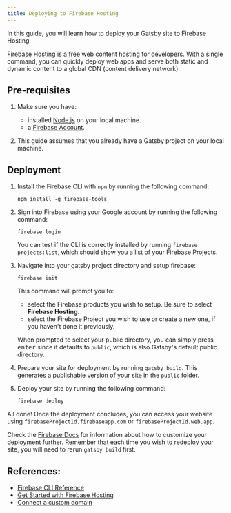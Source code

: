 ```yaml
---
title: Deploying to Firebase Hosting
---
```


In this guide, you will learn how to deploy your Gatsby site to Firebase Hosting.

[Firebase Hosting](https://firebase.google.com/docs/hosting) is a free web content hosting for developers. With a single command, you can quickly deploy web apps and serve both static and dynamic content to a global CDN (content delivery network).

## Pre-requisites

1. Make sure you have:
    - installed [Node.js](https://nodejs.org/en/download/) on your local machine.
    - a [Firebase Account](https://console.firebase.google.com).

1. This guide assumes that you already have a Gatsby project on your local machine.

## Deployment

1. Install the Firebase CLI with `npm` by running the following command:

    ```shell
    npm install -g firebase-tools
    ```

1. Sign into Firebase using your Google account by running the following command:

    ```shell
    firebase login
    ```
    
    You can test if the CLI is correctly installed by running `firebase projects:list`, which should show you a list of your Firebase Projects.
    
1. Navigate into your gatsby project directory and setup firebase:

    ```shell
    firebase init
    ```
    
    This command will prompt you to:
    - select the Firebase products you wish to setup. Be sure to select **Firebase Hosting**.
    - select the Firebase Project you wish to use or create a new one, if you haven't done it previously.
    
    When prompted to select your public directory, you can simply press <kbd>enter</kbd> since it defaults to `public`, which is also Gatsby's default public directory.
    
1. Prepare your site for deployment by running `gatsby build`. This generates a publishable version of your site in the `public` folder.

1. Deploy your site by running the following command:

    ```shell
    firebase deploy
    ```
    
All done! Once the deployment concludes, you can access your website using `firebaseProjectId.firebaseapp.com` or `firebaseProjectId.web.app`.

Check the [Firebase Docs](https://firebase.google.com/docs/hosting/full-config) for information about how to customize your deployment further. Remember that each time you wish to redeploy your site, you will need to rerun `gatsby build` first.

## References:

- [Firebase CLI Reference](https://firebase.google.com/docs/cli)
- [Get Started with Firebase Hosting](https://firebase.google.com/docs/hosting/quickstart)
- [Connect a custom domain](https://firebase.google.com/docs/hosting/custom-domain)
